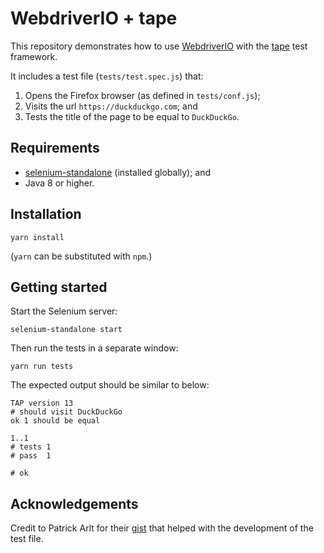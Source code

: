 # WebdriverIO + tape

This repository demonstrates how to use [WebdriverIO](http://webdriver.io) with
the [tape](https://github.com/substack/tape/) test framework.

It includes a test file (`tests/test.spec.js`) that:

1. Opens the Firefox browser (as defined in `tests/conf.js`);
1. Visits the url `https://duckduckgo.com`; and
1. Tests the title of the page to be equal to `DuckDuckGo`.





## Requirements

* [selenium-standalone](https://github.com/vvo/selenium-standalone/) (installed
  globally); and
* Java 8 or higher.





## Installation

```
yarn install
```

(`yarn` can be substituted with `npm`.)





## Getting started

Start the Selenium server:

```
selenium-standalone start
```

Then run the tests in a separate window:

```
yarn run tests
```

The expected output should be similar to below:

```
TAP version 13
# should visit DuckDuckGo
ok 1 should be equal

1..1
# tests 1
# pass  1

# ok
```





## Acknowledgements

Credit to Patrick Arlt for their
[gist](https://gist.github.com/patrickarlt/931b129598703eed4dda) that helped
with the development of the test file.

